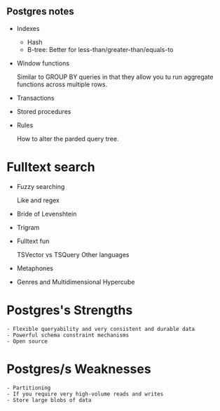 ## Postgres notes

- Indexes

    - Hash
    - B-tree: Better for less-than/greater-than/equals-to

- Window functions

    Similar to GROUP BY queries in that they allow you tu run aggregate functions across multiple rows.

- Transactions

- Stored procedures

- Rules

    How to alter the parded query tree.

# Fulltext search

- Fuzzy searching

    Like and regex

- Bride of Levenshtein

- Trigram

- Fulltext fun
    
    TSVector vs TSQuery
    Other languages
    
- Metaphones

- Genres and Multidimensional Hypercube

# Postgres's Strengths

    - Flexible queryability and very consistent and durable data
    - Powerful schema constraint mechanisms
    - Open source

# Postgres/s Weaknesses

    - Partitioning
    - If you require very high-volume reads and writes
    - Store large blobs of data

